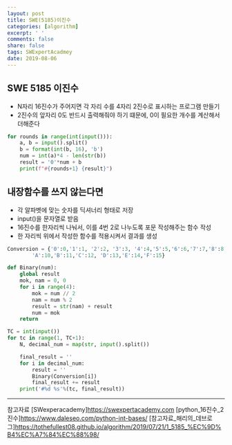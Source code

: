 ```yaml
---
layout: post
title: SWE(5185)이진수
categories: [algorithm]
excerpt: ' '
comments: false
share: false
tags: SWExpertAcadmey
date: 2019-08-06
---
```


## SWE 5185 이진수

- N자리 16진수가 주어지면 각 자리 수를 4자리 2진수로 표시하는 프로그램 만들기
- 2진수의 앞자리 0도 반드시 출력해줘야 하기 떄문에, 0이 필요한 개수를 계산해서 더해준다

```python
for rounds in range(int(input())):
    a, b = input().split()
    b = format(int(b, 16), 'b')
    num = int(a)*4 - len(str(b))
    result = '0'*num + b
    print(f"#{rounds+1} {result}")

```

## 내장함수를 쓰지 않는다면

- 각 알파벳에 맞는 숫자를 딕셔너리 형태로 저장
- input()을 문자열로 받음
- 16진수를 한자리씩 나눠서, 이를 4번 2로 나누도록 포문 작성해주는 함수 작성
- 한 자리씩 위에서 작성한 함수를 적용시켜서 결과를 생성

```python
Conversion = {'0':0,'1':1, '2':2, '3':3, '4':4,'5':5,'6':6,'7':7,'8':8, '9':9,
        'A':10,'B':11,'C':12, 'D':13,'E':14,'F':15}

def Binary(num):
    global result
    mok, nam = 0, 0
    for i in range(4):
        mok = num // 2
        nam = num % 2
        result = str(nam) + result
        num = mok
    return

TC = int(input())
for tc in range(1, TC+1):
    N, decimal_num = map(str, input().split())

    final_result = ''
    for i in decimal_num:
        result = ''
        Binary(Conversion[i])
        final_result += result
    print('#%d %s'%(tc, final_result))
```

---

참고자료
[SWexperacademy]<https://swexpertacademy.com>
[python_16진수_2진수]<https://www.daleseo.com/python-int-bases/>
[참고자료_해리의_데브로그]<https://tothefullest08.github.io/algorithm/2019/07/21/1_5185_%EC%9D%B4%EC%A7%84%EC%88%98/>
